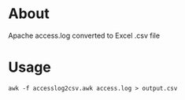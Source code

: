 # About
Apache access.log converted to Excel .csv file

# Usage
```
awk -f accesslog2csv.awk access.log > output.csv
```
